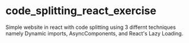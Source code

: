 # code_splitting_react_exercise

Simple website in react with code splitting using 3 differnt techniques namely Dynamic imports, AsyncComponents, and React's Lazy Loading.
